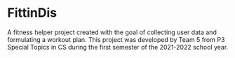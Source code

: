 # FittinDis
A fitness helper project created with the goal of collecting user data and formulating a workout plan. This project was developed by Team 5 from P3 Special Topics in CS during the first semester of the 2021-2022 school year.
